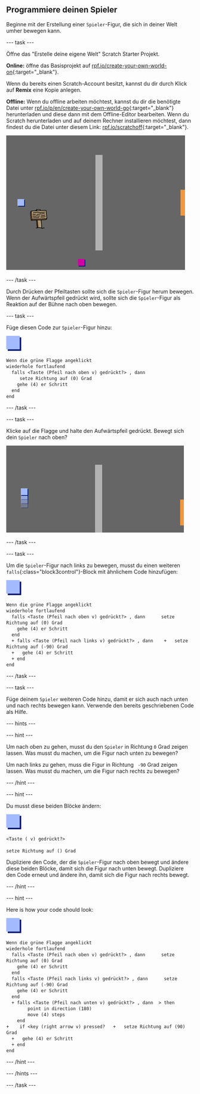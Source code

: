 ## Programmiere deinen Spieler

Beginne mit der Erstellung einer `Spieler`-Figur, die sich in deiner Welt umher bewegen kann.

\--- task \---

Öffne das "Erstelle deine eigene Welt" Scratch Starter Projekt.

**Online:** öffne das Basisprojekt auf [rpf.io/create-your-own-world-on](http://rpf.io/create-your-own-world-on){:target="_blank"}.

Wenn du bereits einen Scratch-Account besitzt, kannst du dir durch Klick auf **Remix** eine Kopie anlegen.

**Offline:** Wenn du offline arbeiten möchtest, kannst du dir die benötigte Datei unter [rpf.io/p/en/create-your-own-world-go](http://rpf.io/p/en/create-your-own-world-go){:target="_blank"} herunterladen und diese dann mit dem Offline-Editor bearbeiten. Wenn du Scratch herunterladen und auf deinem Rechner installieren möchtest, dann findest du die Datei unter diesem Link: [rpf.io/scratchoff](https://rpf.io/scratchoff){:target="_blank"}.

![screenshot](images/world-starter.png)

\--- /task \---

Durch Drücken der Pfeiltasten sollte sich die `Spieler`-Figur herum bewegen. Wenn der Aufwärtspfeil gedrückt wird, sollte sich die `Spieler`-Figur als Reaktion auf der Bühne nach oben bewegen.

\--- task \---

Füge diesen Code zur `Spieler`-Figur hinzu:

![Spieler](images/player.png)

```blocks3
Wenn die grüne Flagge angeklickt
wiederhole fortlaufend 
  falls <Taste (Pfeil nach oben v) gedrückt?> , dann 
     setze Richtung auf (0) Grad
    gehe (4) er Schritt
  end
end
```

\--- /task \---

\--- task \---

Klicke auf die Flagge und halte den Aufwärtspfeil gedrückt. Bewegt sich dein `Spieler` nach oben?

![screenshot](images/world-up.png)

\--- /task \---

\--- task \---

Um die `Spieler`-Figur nach links zu bewegen, musst du einen weiteren `falls`{:class="block3control"}-Block mit ähnlichem Code hinzufügen:

![player](images/player.png)

```blocks3
Wenn die grüne Flagge angeklickt
wiederhole fortlaufend 
  falls <Taste (Pfeil nach oben v) gedrückt?> , dann      setze Richtung auf (0) Grad
    gehe (4) er Schritt
  end
  + falls <Taste (Pfeil nach links v) gedrückt?> , dann    +   setze Richtung auf (-90) Grad
  +   gehe (4) er Schritt
  + end
end
```

\--- /task \---

\--- task \---

Füge deinem `Spieler` weiteren Code hinzu, damit er sich auch nach unten und nach rechts bewegen kann. Verwende den bereits geschriebenen Code als Hilfe.

\--- hints \---

\--- hint \---

Um nach oben zu gehen, musst du den `Spieler` in Richtung `0` Grad zeigen lassen. Was musst du machen, um die Figur nach unten zu bewegen?

Um nach links zu gehen, muss die Figur in Richtung ` -90` Grad zeigen lassen. Was musst du machen, um die Figur nach rechts zu bewegen?

\--- /hint \---

\--- hint \---

Du musst diese beiden Blöcke ändern:

![player](images/player.png)

```blocks3
<Taste ( v) gedrückt?>

setze Richtung auf () Grad
```

Dupliziere den Code, der die `Spieler`-Figur nach oben bewegt und ändere diese beiden Blöcke, damit sich die Figur nach unten bewegt. Dupliziere den Code erneut und ändere ihn, damit sich die Figur nach rechts bewegt.

\--- /hint \---

\--- hint \---

Here is how your code should look:

![player](images/player.png)

```blocks3
Wenn die grüne Flagge angeklickt
wiederhole fortlaufend 
  falls <Taste (Pfeil nach oben v) gedrückt?> , dann      setze Richtung auf (0) Grad
    gehe (4) er Schritt
  end
  falls <Taste (Pfeil nach links v) gedrückt?> , dann      setze Richtung auf (-90) Grad
    gehe (4) er Schritt
  end
  + falls <Taste (Pfeil nach unten v) gedrückt?> , dann  > then
        point in direction (180)
        move (4) steps
    end
+    if <key (right arrow v) pressed?   +   setze Richtung auf (90) Grad
  +   gehe (4) er Schritt
  + end
end
```

\--- /hint \---

\--- /hints \---

\--- /task \---